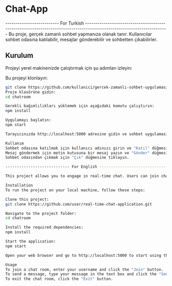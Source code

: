 # Chat-App
-------------------------- For Turkish ----------------------------------------------------------------------------------------------------------------------
Bu proje, gerçek zamanlı sohbet yapmanıza olanak tanır. Kullanıcılar sohbet odasına katılabilir, mesajlar gönderebilir ve sohbetten çıkabilirler.

## Kurulum

Projeyi yerel makinenizde çalıştırmak için şu adımları izleyin:

Bu projeyi klonlayın:

   ```sh
   git clone https://github.com/kullanici/gercek-zamanli-sohbet-uygulamasi.git
Proje klasörüne gidin:
cd chatroom

Gerekli bağımlılıkları yüklemek için aşağıdaki komutu çalıştırın:
npm install

Uygulamayı başlatın:
npm start

Tarayıcınızda http://localhost:5000 adresine gidin ve sohbet uygulamasını kullanmaya başlayın.

Kullanım
Sohbet odasına katılmak için kullanıcı adınızı girin ve "Katıl" düğmesine tıklayın.
Mesaj göndermek için metin kutusuna bir mesaj yazın ve "Gönder" düğmesine tıklayın.
Sohbet odasından çıkmak için "Çık" düğmesine tıklayın.

---------------------------- For English ------------------------------------------------------------------------------------------------------------

This project allows you to engage in real-time chat. Users can join chat rooms, send messages, and exit the chat.

Installation
To run the project on your local machine, follow these steps:

Clone this project:
git clone https://github.com/user/real-time-chat-application.git

Navigate to the project folder:
cd chatroom

Install the required dependencies:
npm install

Start the application:
npm start

Open your web browser and go to http://localhost:5000 to start using the chat application.

Usage
To join a chat room, enter your username and click the "Join" button.
To send a message, type your message in the text box and click the "Send" button.
To exit the chat room, click the "Exit" button.
